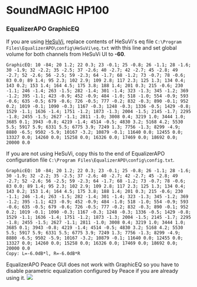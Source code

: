 # SoundMAGIC HP100
### EqualizerAPO GraphicEQ
If you are using [HeSuVi](https://sourceforge.net/projects/hesuvi/), replace contents of HeSuVi's eq file `C:\Program Files\EqualizerAPO\config\HeSuVi\eq.txt` with this line and set global volume for both channels from HeSuVi UI to **-60**.
```
GraphicEQ: 10 -84; 20 1.2; 22 0.3; 23 -0.1; 25 -0.8; 26 -1.1; 28 -1.6; 30 -1.9; 32 -2.2; 35 -2.5; 37 -2.6; 40 -2.7; 42 -2.7; 45 -2.8; 49 -2.7; 52 -2.6; 56 -2.5; 59 -2.3; 64 -1.7; 68 -1.2; 73 -0.7; 78 -0.6; 83 0.0; 89 1.4; 95 2.3; 102 2.9; 109 2.8; 117 2.3; 125 1.3; 134 0.4; 143 0.2; 153 1.4; 164 4.5; 175 3.8; 188 1.4; 201 0.3; 215 -0.6; 230 -1.1; 246 -1.4; 263 -1.5; 282 -1.4; 301 -1.4; 323 -1.3; 345 -1.2; 369 -1.2; 395 -1.1; 423 -0.9; 452 -0.9; 484 -1.0; 518 -1.0; 554 -0.9; 593 -0.6; 635 -0.5; 679 -0.6; 726 -0.5; 777 -0.2; 832 -0.3; 890 -0.1; 952 0.2; 1019 -0.1; 1090 -0.3; 1167 -0.3; 1248 -0.3; 1336 -0.5; 1429 -0.8; 1529 -1.1; 1636 -1.4; 1751 -1.2; 1873 -1.3; 2004 -1.5; 2145 -1.7; 2295 -1.8; 2455 -1.5; 2627 -1.1; 2811 -1.0; 3008 0.4; 3219 1.0; 3444 1.0; 3685 0.1; 3943 -0.8; 4219 -1.4; 4514 -0.5; 4830 3.2; 5168 4.2; 5530 5.5; 5917 5.9; 6331 5.5; 6775 3.9; 7249 1.3; 7756 -1.3; 8299 -4.9; 8880 -6.5; 9502 -5.9; 10167 -3.2; 10879 -0.1; 11640 0.0; 12455 0.0; 13327 0.0; 14260 0.0; 15258 0.0; 16326 0.0; 17469 0.0; 18692 0.0; 20000 0.0
```
If you are not using HeSuVi, copy this to the end of EqualizerAPO configuration file `C:\Program Files\EqualizerAPO\config\config.txt`.
```
GraphicEQ: 10 -84; 20 1.2; 22 0.3; 23 -0.1; 25 -0.8; 26 -1.1; 28 -1.6; 30 -1.9; 32 -2.2; 35 -2.5; 37 -2.6; 40 -2.7; 42 -2.7; 45 -2.8; 49 -2.7; 52 -2.6; 56 -2.5; 59 -2.3; 64 -1.7; 68 -1.2; 73 -0.7; 78 -0.6; 83 0.0; 89 1.4; 95 2.3; 102 2.9; 109 2.8; 117 2.3; 125 1.3; 134 0.4; 143 0.2; 153 1.4; 164 4.5; 175 3.8; 188 1.4; 201 0.3; 215 -0.6; 230 -1.1; 246 -1.4; 263 -1.5; 282 -1.4; 301 -1.4; 323 -1.3; 345 -1.2; 369 -1.2; 395 -1.1; 423 -0.9; 452 -0.9; 484 -1.0; 518 -1.0; 554 -0.9; 593 -0.6; 635 -0.5; 679 -0.6; 726 -0.5; 777 -0.2; 832 -0.3; 890 -0.1; 952 0.2; 1019 -0.1; 1090 -0.3; 1167 -0.3; 1248 -0.3; 1336 -0.5; 1429 -0.8; 1529 -1.1; 1636 -1.4; 1751 -1.2; 1873 -1.3; 2004 -1.5; 2145 -1.7; 2295 -1.8; 2455 -1.5; 2627 -1.1; 2811 -1.0; 3008 0.4; 3219 1.0; 3444 1.0; 3685 0.1; 3943 -0.8; 4219 -1.4; 4514 -0.5; 4830 3.2; 5168 4.2; 5530 5.5; 5917 5.9; 6331 5.5; 6775 3.9; 7249 1.3; 7756 -1.3; 8299 -4.9; 8880 -6.5; 9502 -5.9; 10167 -3.2; 10879 -0.1; 11640 0.0; 12455 0.0; 13327 0.0; 14260 0.0; 15258 0.0; 16326 0.0; 17469 0.0; 18692 0.0; 20000 0.0
Copy: L=-6.0dB*l, R=-6.0dB*R
```
EqualizerAPO Peace GUI does not work with GraphicEQ so you have to disable parametric equalization configured by Peace if you are already using it.
![](https://raw.githubusercontent.com/jaakkopasanen/AutoEq/master/results/SBAF-Serious/innerfidelity/onear/SoundMAGIC%20HP100/SoundMAGIC%20HP100.png)
